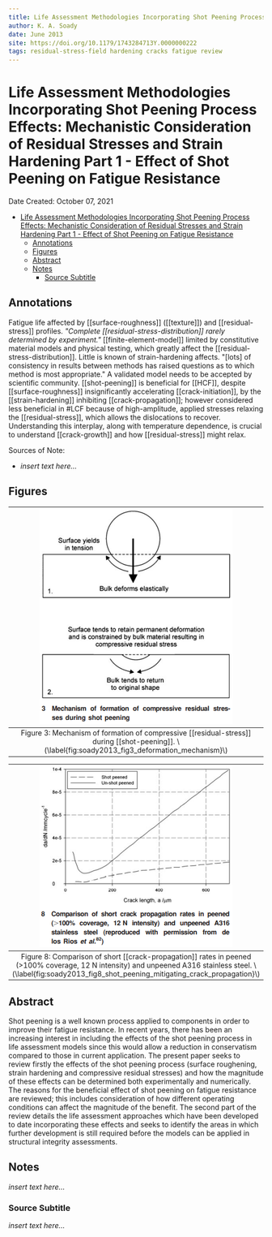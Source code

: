 ```yaml
---
title: Life Assessment Methodologies Incorporating Shot Peening Process Effects: Mechanistic Consideration of Residual Stresses and Strain Hardening Part 1 - Effect of Shot Peening on Fatigue Resistance
author: K. A. Soady
date: June 2013
site: https://doi.org/10.1179/1743284713Y.0000000222
tags: residual-stress-field hardening cracks fatigue review
---
```

<script type="text/javascript"
        src="https://cdnjs.cloudflare.com/ajax/libs/mathjax/2.7.0/MathJax.js?config=TeX-AMS_CHTML">
</script>
<script type="text/x-mathjax-config">
	MathJax.Ajax.config.path["Extra"] = "https://jmanthony3.github.io/Codes/MathJax/extensions/TeX",
	MathJax.Hub.Config({
		TeX: {
			equationNumbers: {
				autoNumber: "AMS"
			},
			extensions: [
				"[Extra]/Taylor.js",
				"[Extra]/NumericalMethods.js"
			]
		},
		tex2jax: {
			inlineMath: [["$", "$"], ["\\(", "\\)"]],
			blockMath: [["$$", "$$"], ["\\[", "\\]"]],
		},
});
</script>
<!-- %%%%%%%% Document Metadata %%%%%%%% -->
# Life Assessment Methodologies Incorporating Shot Peening Process Effects: Mechanistic Consideration of Residual Stresses and Strain Hardening Part 1 - Effect of Shot Peening on Fatigue Resistance

Date Created: October 07, 2021

- [Life Assessment Methodologies Incorporating Shot Peening Process Effects: Mechanistic Consideration of Residual Stresses and Strain Hardening Part 1 - Effect of Shot Peening on Fatigue Resistance](#life-assessment-methodologies-incorporating-shot-peening-process-effects-mechanistic-consideration-of-residual-stresses-and-strain-hardening-part-1---effect-of-shot-peening-on-fatigue-resistance)
	- [Annotations](#annotations)
	- [Figures](#figures)
	- [Abstract](#abstract)
	- [Notes](#notes)
		- [Source Subtitle](#source-subtitle)
<!-- %%%%%%%%%%%%%%%%%%%%%%%%%%%%%% -->





<!-- START WRITING BELOW -->





<!-- %%%%%%%%%%%%%%%%%%%%%%%%%%%%%% -->
## Annotations
Fatigue life affected by [[surface-roughness]] ([[texture]]) and [[residual-stress]] profiles. *"Complete [[residual-stress-distribution]] rarely determined by experiment."* [[finite-element-model]] limited by constitutive material models and physical testing, which greatly affect the [[residual-stress-distribution]]. Little is known of strain-hardening affects. "[lots] of consistency in results between methods has raised questions as to which method is most appropriate." A validated model needs to be accepted by scientific community. [[shot-peening]] is beneficial for [[HCF]], despite [[surface-roughness]] insignificantly accelerating [[crack-initiation]], by the [[strain-hardening]] inhibiting [[crack-propagation]]; however considered less beneficial in #LCF because of high-amplitude, applied stresses relaxing the [[residual-stress]], which allows the dislocations to recover. Understanding this interplay, along with temperature dependence, is crucial to understand [[crack-growth]] and how [[residual-stress]] might relax.

Sources of Note:
- *insert text here$\dots$*

## Figures
| ![](../../../attachments/soadyLifeAssessment2013/soady2013_fig3_deformation_mechanism_211007_142420_EST.png) |
|:--:|
| Figure 3: Mechanism of formation of compressive [[residual-stress]] during [[shot-peening]]. \\(\label{fig:soady2013_fig3_deformation_mechanism}\\) |

| ![](../../../attachments/soadyLifeAssessment2013/soady2013_fig8_shot_peening_mitigating_crack_propagation_211007_142754_EST.png) |
|:--:|
| Figure 8: Comparison of short [[crack-propagation]] rates in peened (>100% coverage, 12 N intensity) and unpeened A316 stainless steel. \\(\label{fig:soady2013_fig8_shot_peening_mitigating_crack_propagation}\\) |

## Abstract
Shot peening is a well known process applied to components in order to improve their fatigue resistance. In recent years, there has been an increasing interest in including the effects of the shot peening process in life assessment models since this would allow a reduction in conservatism compared to those in current application. The present paper seeks to review firstly the effects of the shot peening process (surface roughening, strain hardening and compressive residual stresses) and how the magnitude of these effects can be determined both experimentally and numerically. The reasons for the beneficial effect of shot peening on fatigue resistance are reviewed; this includes consideration of how different operating conditions can affect the magnitude of the benefit. The second part of the review details the life assessment approaches which have been developed to date incorporating these effects and seeks to identify the areas in which further development is still required before the models can be applied in structural integrity assessments.

## Notes
*insert text here$\dots$*

### Source Subtitle
*insert text here$\dots$*
<!-- %%%%%%%%%%%%%%%%%%%%%%%%%%%%%% -->





<!-- %%%%%%%% End Document %%%%%%%% -->